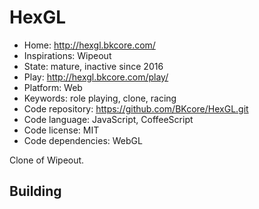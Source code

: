 # HexGL

- Home: http://hexgl.bkcore.com/
- Inspirations: Wipeout
- State: mature, inactive since 2016
- Play: http://hexgl.bkcore.com/play/
- Platform: Web
- Keywords: role playing, clone, racing
- Code repository: https://github.com/BKcore/HexGL.git
- Code language: JavaScript, CoffeeScript
- Code license: MIT
- Code dependencies: WebGL

Clone of Wipeout.

## Building
